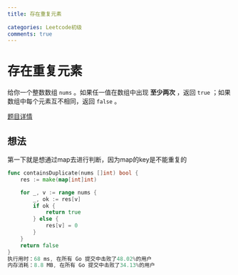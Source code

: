 ```yaml
---
title: 存在重复元素
  
categories: Leetcode初级
comments: true
---
```


# 存在重复元素

给你一个整数数组 `nums` 。如果任一值在数组中出现 **至少两次** ，返回 `true` ；如果数组中每个元素互不相同，返回 `false` 。

[题目详情](https://leetcode.cn/leetbook/read/top-interview-questions-easy/x248f5/)

## 想法

<!-- more -->

第一下就是想通过map去进行判断，因为map的key是不能重复的

```go
func containsDuplicate(nums []int) bool {
    res := make(map[int]int)

	for _, v := range nums {
		_, ok := res[v]
		if ok {
			return true
		} else {
			res[v] = 0
		}
	}
	return false
}
执行用时：68 ms, 在所有 Go 提交中击败了48.02%的用户
内存消耗：8.8 MB, 在所有 Go 提交中击败了34.13%的用户
```

